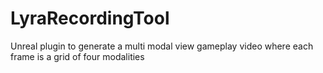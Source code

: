 # LyraRecordingTool
Unreal plugin to generate a multi modal view gameplay video where each frame is a grid of four modalities
